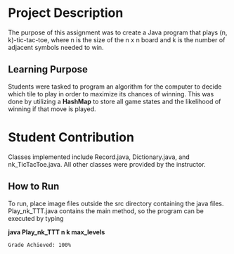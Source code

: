 # Project Description
The purpose of this assignment was to create a Java program that plays (n, k)-tic-tac-toe, where n is the size of the n x n board and k is the number of adjacent symbols needed to win.

## Learning Purpose
Students were tasked to program an algorithm for the computer to decide which tile to play in order to maximize its chances of winning. This was done by utilizing a **HashMap** to store all game states and the likelihood of winning if that move is played.

# Student Contribution
Classes implemented include Record.java, Dictionary.java, and nk_TicTacToe.java. All other classes were provided by the instructor.

## How to Run
To run, place image files outside the src directory containing the java files. Play_nk_TTT.java contains the main method, so the program can be executed by typing 

  **java Play_nk_TTT n k max_levels**
  

```
Grade Achieved: 100%
```
